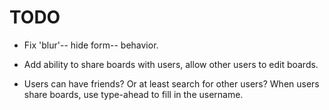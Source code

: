 # TODO

* Fix 'blur'-- hide form-- behavior.

* Add ability to share boards with users, allow other users to edit boards.

* Users can have friends? Or at least search for other users? When users share boards, use type-ahead to fill in the username.



